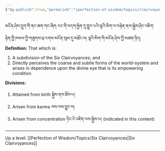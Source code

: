 ```yaml
---
{"dg-publish":true,"permalink":"/perfection-of-wisdom/topics/clairvoyance-of-the-divine-eye/"}
---
```


མངོན་ཤེས་དྲུག་གི་ནང་ཚན་གང་ཞིག རང་གི་བདག་རྐྱེན་དུ་གྱུར་པའི་ལྷའི་མིག་ལ་བརྟེན་ནས་སྐྱེས་ཤིང་འཇིག་རྟེན་གྱི་ཁམས་ཀྱི་གཟུགས་ཕྲ་རགས་མངོན་སུམ་དུ་མཐོང་བ། 
ལྷའི་མིག་གི་མངོན་ཤེས་ཀྱི་མཚན་ཉིད།
**Definition:** That which is:
1. A subdivision of the Six Clairvoyances; and
2. Directly perceives the coarse and subtle forms of the world-system and arises in dependence upon the divine eye that is its empowering condition.

**Divisions:**
1. Attained from birth སྐྱེས་ནས་ཐོབ་པ།
2. Arisen from karma ལས་ལས་བྱུང་བ།
3. Arisen from concentration ཏིང་ངེ་འཛིན་ལས་སྐྱེས་པ། (indicated in this context)

---
Up a level: [[Perfection of Wisdom/Topics/Six Clairvoyances\|Six Clairvoyances]]
